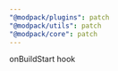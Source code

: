 ```yaml
---
"@modpack/plugins": patch
"@modpack/utils": patch
"@modpack/core": patch
---
```


onBuildStart hook
